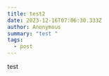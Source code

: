 ```yaml
---
title: test2
date: 2023-12-16T07:06:30.333Z
author: Anonymous
summary: "test "
tags:
  - post
---
```

test